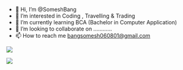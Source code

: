 - 👋 Hi, I’m @SomeshBang
- 👀 I’m interested in Coding , Travelling & Trading
- 🌱 I’m currently learning BCA (Bachelor in Computer Application)
- 💞️ I’m looking to collaborate on ............
- 📫 How to reach me bangsomesh060801@gmail.com

![]("https://www.google.com/url?sa=i&url=https%3A%2F%2Fwww.emailonacid.com%2Fblog%2Farticle%2Femail-marketing%2Fnew-ideas-for-using-animated-gifs-in-email%2F&psig=AOvVaw1ZrE-NAxoUOWy2z5MHkfoM&ust=1637250138334000&source=images&cd=vfe&ved=0CAsQjRxqFwoTCPD-8Z3en_QCFQAAAAAdAAAAABAJ")


![](https://komarev.com/ghpvc/?username=SomeshBaang)

<!---
SomeshBang/SomeshBang is a ✨ special ✨ repository because its `README.md` (this file) appears on your GitHub profile.
You can click the Preview link to take a look at your changes.
--->
